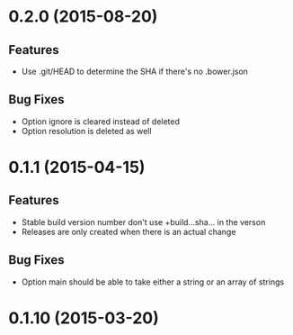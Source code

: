 <a name="0.1.1"></a>
# 0.2.0 (2015-08-20)

## Features
- Use .git/HEAD to determine the SHA if there's no .bower.json

## Bug Fixes
- Option ignore is cleared instead of deleted
- Option resolution is deleted as well

<a name="0.1.1"></a>
# 0.1.1 (2015-04-15)

## Features
- Stable build version number don't use +build...sha... in the verson
- Releases are only created when there is an actual change

## Bug Fixes
- Option main should be able to take either a string or an array of strings

<a name="0.1.0"></a>
# 0.1.10 (2015-03-20)

